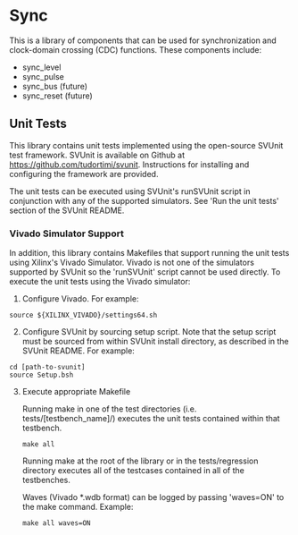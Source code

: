 # Sync

This is a library of components that can be used for synchronization and
clock-domain crossing (CDC) functions. These components include:

* sync_level
* sync_pulse
* sync_bus (future)
* sync_reset (future)

## Unit Tests

This library contains unit tests implemented using the open-source SVUnit test
framework. SVUnit is available on Github at https://github.com/tudortimi/svunit.
Instructions for installing and configuring the framework are provided.

The unit tests can be executed using SVUnit's runSVUnit script in conjunction
with any of the supported simulators. See 'Run the unit tests' section
of the SVUnit README.

### Vivado Simulator Support

In addition, this library contains Makefiles that support running the unit
tests using Xilinx's Vivado Simulator. Vivado is not one of the simulators
supported by SVUnit so the 'runSVUnit' script cannot be used directly. To
execute the unit tests using the Vivado simulator:

1. Configure Vivado. For example:
```
source ${XILINX_VIVADO}/settings64.sh
```
2. Configure SVUnit by sourcing setup script. Note that the setup script must be
sourced from within SVUnit install directory, as described in the SVUnit README.
For example:
```
cd [path-to-svunit]
source Setup.bsh
```

3. Execute appropriate Makefile

    Running make in one of the test directories (i.e. tests/\[testbench_name\]/) executes
    the unit tests contained within that testbench.

    ```
    make all
    ```

    Running make at the root of the library or in the tests/regression directory
    executes all of the testcases contained in all of the testbenches.

    Waves (Vivado *.wdb format)
    can be logged by passing 'waves=ON' to the make command. Example:
    ```
    make all waves=ON
    ```
